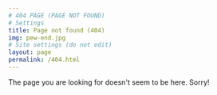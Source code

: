 ```yaml
---
# 404 PAGE (PAGE NOT FOUND)
# Settings
title: Page not found (404)
img: pew-end.jpg
# Site settings (do not edit)
layout: page
permalink: /404.html
---
```

The page you are looking for doesn't seem to be here. Sorry!
